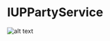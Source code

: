 # IUPPartyService

![alt text](https://dev.azure.com/william20/IUP/_apis/build/status/PartyService?branchName=main)
